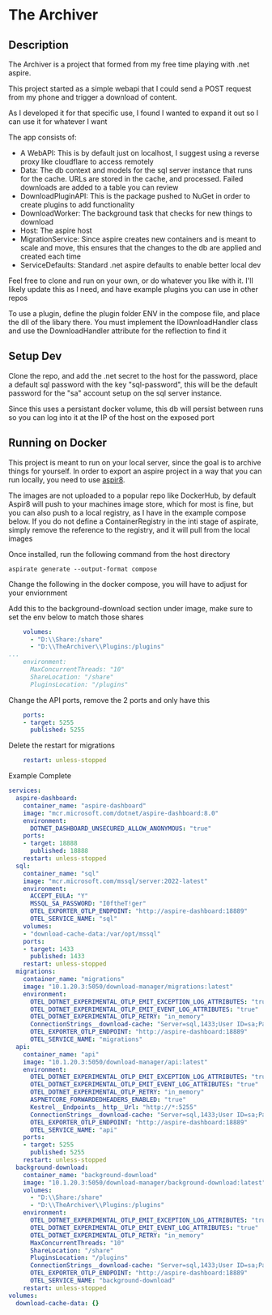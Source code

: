 # The Archiver
## Description
The Archiver is a project that formed from my free time playing with .net aspire. 

This project started as a simple webapi that I could send a POST request from my phone and trigger a download of content.

As I developed it for that specific use, I found I wanted to expand it out so I can use it for whatever I want

The app consists of:
- A WebAPI: This is by default just on localhost, I suggest using a reverse proxy like cloudflare to access remotely
- Data: The db context and models for the sql server instance that runs for the cache. URLs are stored in the cache, and processed. Failed downloads are added to a table you can review
- DownloadPluginAPI: This is the package pushed to NuGet in order to create plugins to add functionality
- DownloadWorker: The background task that checks for new things to download
- Host: The aspire host
- MigrationService: Since aspire creates new containers and is meant to scale and move, this ensures that the changes to the db are applied and created each time
- ServiceDefaults: Standard .net aspire defaults to enable better local dev

Feel free to clone and run on your own, or do whatever you like with it. I'll likely update this as I need, and have example plugins you can use in other repos

To use a plugin, define the plugin folder ENV in the compose file, and place the dll of the libary there. You must implement the IDownloadHandler class and use the DownloadHandler attribute for the reflection to find it

## Setup Dev
Clone the repo, and add the .net secret to the host for the password, place a default sql password with the key "sql-password", this will be the default password for the "sa" account setup on the sql server instance.

Since this uses a persistant docker volume, this db will persist between runs so you can log into it at the IP of the host on the exposed port

## Running on Docker

This project is meant to run on your local server, since the goal is to archive things for yourself. 
In order to export an aspire project in a way that you can run locally, you need to use [aspir8](https://prom3theu5.github.io/aspirational-manifests/getting-started.html).

The images are not uploaded to a popular repo like DockerHub, by default Aspir8 will push to your machines image store, which for most is fine, but you can also push to a local registry, as I have in the example compose below. If you do not define a ContainerRegistry in the inti stage of aspirate, simply remove the reference to the registry, and it will pull from the local images

Once installed, run the following command from the host directory

```commandline
aspirate generate --output-format compose
```
Change the following in the docker compose, you will have to adjust for your enviornment

Add this to the background-download section under image, make sure to set the env below to match those shares
```yaml
    volumes:
      - "D:\\Share:/share"
      - "D:\\TheArchiver\\Plugins:/plugins"
...
    environment:
      MaxConcurrentThreads: "10"
      ShareLocation: "/share"
      PluginsLocation: "/plugins"
```

Change the API ports, remove the 2 ports and only have this
```yaml
    ports:
    - target: 5255
      published: 5255
```

Delete the restart for migrations
```yaml
    restart: unless-stopped
```

Example Complete
```yaml
services:
  aspire-dashboard:
    container_name: "aspire-dashboard"
    image: "mcr.microsoft.com/dotnet/aspire-dashboard:8.0"
    environment:
      DOTNET_DASHBOARD_UNSECURED_ALLOW_ANONYMOUS: "true"
    ports:
    - target: 18888
      published: 18888
    restart: unless-stopped
  sql:
    container_name: "sql"
    image: "mcr.microsoft.com/mssql/server:2022-latest"
    environment:
      ACCEPT_EULA: "Y"
      MSSQL_SA_PASSWORD: "I0ftheT!ger"
      OTEL_EXPORTER_OTLP_ENDPOINT: "http://aspire-dashboard:18889"
      OTEL_SERVICE_NAME: "sql"
    volumes:
    - "download-cache-data:/var/opt/mssql"
    ports:
    - target: 1433
      published: 1433
    restart: unless-stopped
  migrations:
    container_name: "migrations"
    image: "10.1.20.3:5050/download-manager/migrations:latest"
    environment:
      OTEL_DOTNET_EXPERIMENTAL_OTLP_EMIT_EXCEPTION_LOG_ATTRIBUTES: "true"
      OTEL_DOTNET_EXPERIMENTAL_OTLP_EMIT_EVENT_LOG_ATTRIBUTES: "true"
      OTEL_DOTNET_EXPERIMENTAL_OTLP_RETRY: "in_memory"
      ConnectionStrings__download-cache: "Server=sql,1433;User ID=sa;Password=I0ftheT!ger;TrustServerCertificate=true;Database=download-cache"
      OTEL_EXPORTER_OTLP_ENDPOINT: "http://aspire-dashboard:18889"
      OTEL_SERVICE_NAME: "migrations"
  api:
    container_name: "api"
    image: "10.1.20.3:5050/download-manager/api:latest"
    environment:
      OTEL_DOTNET_EXPERIMENTAL_OTLP_EMIT_EXCEPTION_LOG_ATTRIBUTES: "true"
      OTEL_DOTNET_EXPERIMENTAL_OTLP_EMIT_EVENT_LOG_ATTRIBUTES: "true"
      OTEL_DOTNET_EXPERIMENTAL_OTLP_RETRY: "in_memory"
      ASPNETCORE_FORWARDEDHEADERS_ENABLED: "true"
      Kestrel__Endpoints__http__Url: "http://*:5255"
      ConnectionStrings__download-cache: "Server=sql,1433;User ID=sa;Password=I0ftheT!ger;TrustServerCertificate=true;Database=download-cache"
      OTEL_EXPORTER_OTLP_ENDPOINT: "http://aspire-dashboard:18889"
      OTEL_SERVICE_NAME: "api"
    ports:
    - target: 5255
      published: 5255
    restart: unless-stopped
  background-download:
    container_name: "background-download"
    image: "10.1.20.3:5050/download-manager/background-download:latest"
    volumes:
      - "D:\\Share:/share"
      - "D:\\TheArchiver\\Plugins:/plugins"
    environment:
      OTEL_DOTNET_EXPERIMENTAL_OTLP_EMIT_EXCEPTION_LOG_ATTRIBUTES: "true"
      OTEL_DOTNET_EXPERIMENTAL_OTLP_EMIT_EVENT_LOG_ATTRIBUTES: "true"
      OTEL_DOTNET_EXPERIMENTAL_OTLP_RETRY: "in_memory"
      MaxConcurrentThreads: "10"
      ShareLocation: "/share"
      PluginsLocation: "/plugins"
      ConnectionStrings__download-cache: "Server=sql,1433;User ID=sa;Password=I0ftheT!ger;TrustServerCertificate=true;Database=download-cache"
      OTEL_EXPORTER_OTLP_ENDPOINT: "http://aspire-dashboard:18889"
      OTEL_SERVICE_NAME: "background-download"
    restart: unless-stopped
volumes:
  download-cache-data: {}

```